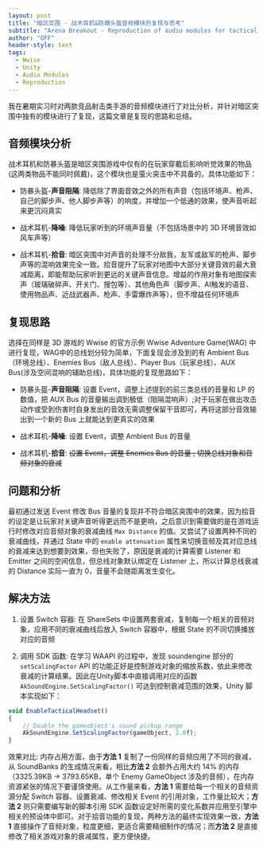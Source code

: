 ```yaml
---
layout: post
title: "暗区突围 - 战术耳机&防爆头盔音频模块的复现与思考"
subtitle: "Arena Breakout - Reproduction of audio modules for tactical earphones and explosion-proof helmets"
author: "OFF"
header-style: text
tags:
  - Wwise
  - Unity
  - Audio Modules
  - Reproduction
---
```


我在暑期实习时对两款竞品射击类手游的音频模块进行了对比分析，并针对暗区突围中独有的模块进行了复现，这篇文章是复现的思路和总结。

## 音频模块分析

战术耳机和防暴头盔是暗区突围游戏中仅有的在玩家穿戴后影响听觉效果的物品(这两类物品不能同时佩戴)，这个模块也是萤火突击中不具备的，具体功能如下：

* 防暴头盔-**声音阻隔**: 降低除了界面音效之外的所有声音（包括环境声、枪声、自己的脚步声、他人脚步声等）的响度，并增加一个低通的效果，使声音听起来更沉闷真实

* 战术耳机-**降噪**: 降低玩家听到的环境声音量（不包括场景中的 3D 环境音效如风车声等）

* 战术耳机-**拾音**: 暗区突围中对声音的处理不分敌我，友军或敌军的枪声、脚步声等的混响效果完全一致。拾音提升了玩家对地图中大部分关键音效的最大衰减距离，即能帮助玩家听到更远的关键声音信息。增益的作用对象有地图探索声（玻璃破碎声、开关门、搜包等）、其他角色声（脚步声、AI触发的语音、使用物品声、近战武器声、枪声、手雷爆炸声等），但不增益任何环境声

## 复现思路

选择在同样是 3D 游戏的 Wwise 的官方示例 Wwise Adventure Game(WAG) 中进行复现，WAG中的总线划分较为简单，下面复现会涉及到的有 Ambient Bus（环境总线）、Enemies Bus（敌人总线）、Player Bus（玩家总线）、AUX Bus(涉及空间混响的辅助总线)，具体功能的复现思路如下：

* 防暴头盔-**声音阻隔**: 设置 Event，调整上述提到的前三类总线的音量和 LP 的数值，把 AUX Bus 的音量输出调到极低（阻隔混响声）;对于玩家在做出攻击动作或受到伤害时自身发出的音效无需调整保留干音即可，再将这部分音效输出到一个新的 Bus 上就能达到更真实的效果

* 战术耳机-**降噪**: 设置 Event，调整 Ambient Bus 的音量

* 战术耳机-**拾音**: <del>设置 Event，调整 Enemies Bus 的音量 ; 切换总线对象和音频对象的衰减</del>

## 问题和分析

最初通过发送 Event 修改 Bus 音量的复现并不符合暗区突围中的效果，因为拾音的设定是让玩家对关键声音听得更远而不是更响，之后意识到需要做的是在游戏运行时修改对应音频对象的衰减曲线 `Max Distance` 的值。又尝试了设置两种不同的衰减曲线，并通过 State 中的 `enable attenuation` 属性来切换音频及其对应总线的衰减来达到想要到效果，但也失败了，原因是衰减的计算需要 Listener 和 Emitter 之间的空间信息，但总线对象默认绑定在 Listener 上，所以计算总线衰减的 Distance 实际一直为 0，音量不会随距离发生变化。

## 解决方法

1. 设置 Switch 容器: 在 ShareSets 中设置两套衰减，复制每一个相关的音频对象，应用不同的衰减曲线后放入 Switch 容器中，根据 State 的不同切换播放对应的音频

2. 调用 SDK 函数: 在学习 WAAPI 的过程中，发现 soundengine 部分的 `setScalingFactor` API 的功能正好是控制游戏对象的缩放系数，依此来修改衰减的计算结果。因此在Unity脚本中直接调用对应的函数 `AkSoundEngine.SetScalingFactor()` 可达到控制衰减范围的效果，Unity 脚本实现如下：

```ts
void EnableTacticalHeadset()
{
    // Double the gameobject's sound pickup range
    AkSoundEngine.SetScalingFactor(gameObject, 2.0f); 
}
```

效果对比: 内存占用方面，由于**方法 1** 复制了一份同样的音频应用了不同的衰减，从 SoundBanks 的生成情况来看，相比**方法 2** 会额外占用大约 14% 的内存（3325.39KB → 3793.65KB，单个 Enemy GameObject 涉及的音频），在内存资源紧张的情况下要谨慎使用。从工作量来看，**方法 1** 需要给每一个相关的音频资源分配 Switch 容器、设置衰减、修改相关 Event 的引用对象，工作量比较大；**方法 2** 则只需要编写新的脚本引用 SDK 函数设定好所需的变化系数并应用至引擎中相关的预设体中即可。对于拾音功能的复现，两种方法的最终实现效果一致，**方法 1** 直接操作了音频对象，粒度更细，更适合需要精细制作的情况；而**方法 2** 是直接修改了相关游戏对象的衰减属性，更方便快捷。

